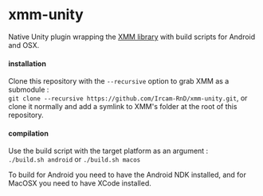 # xmm-unity

Native Unity plugin wrapping the [XMM library](https://github.com/ircam-rnd/xmm)
with build scripts for Android and OSX.

#### installation

Clone this repository with the `--recursive` option to grab XMM as a submodule :  
`git clone --recursive https://github.com/Ircam-RnD/xmm-unity.git`,
or clone it normally and add a symlink to XMM's folder at the root of this repository.

#### compilation

Use the build script with the target platform as an argument :  
`./build.sh android` or `./build.sh macos`  

To build for Android you need to have the Android NDK installed,
and for MacOSX you need to have XCode installed.